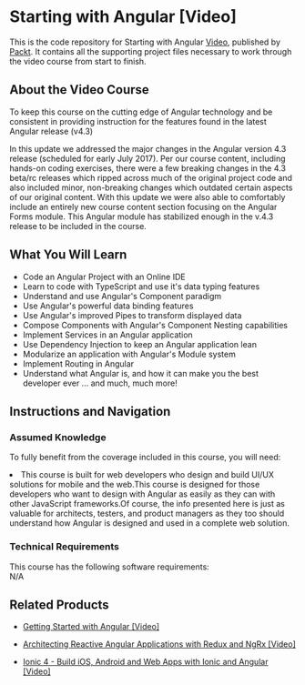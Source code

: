 


# Starting with Angular [Video]
This is the code repository for Starting with Angular [Video](https://www.packtpub.com/application-development/starting-angular-video), published by [Packt](https://www.packtpub.com/?utm_source=github). It contains all the supporting project files necessary to work through the video course from start to finish.
## About the Video Course
To keep this course on the cutting edge of Angular technology and be consistent in providing instruction for the features found in the latest Angular release (v4.3)

In this update we addressed the major changes in the Angular version 4.3 release (scheduled for early July 2017). Per our course content, including hands-on coding exercises, there were a few breaking changes in the 4.3 beta/rc releases which ripped across much of the original project code and also included minor, non-breaking changes which outdated certain aspects of our original content. With this update we were also able to comfortably include an entirely new course content section focusing on the Angular Forms module. This Angular module has stabilized enough in the v.4.3 release to be included in the course.

<H2>What You Will Learn</H2>
<DIV class=book-info-will-learn-text>
<UL>
<LI> Code an Angular Project with an Online IDE</LI>
<LI>Learn to code with TypeScript and use it's data typing features</LI>
<LI>Understand and use Angular's Component paradigm</LI>
<LI>Use Angular's powerful data binding features</LI>
<LI>Use Angular's improved Pipes to transform displayed data</LI>
<LI>Compose Components with Angular's Component Nesting capabilities</LI>
<LI>Implement Services in an Angular application</LI>
<LI>Use Dependency Injection to keep an Angular application lean</LI>
<LI>Modularize an application with Angular's Module system</LI>
<LI>Implement Routing in Angular</LI>
<LI>Understand what Angular is, and how it can make you the best developer ever ... and much, much more!</LI>
</UL></DIV>

## Instructions and Navigation
### Assumed Knowledge
To fully benefit from the coverage included in this course, you will need:<br/>
<DIV class=book-info-will-learn-text>
<LI> This course is built for web developers who design and build UI/UX solutions for mobile and the web.This course is designed for those developers who want to design with Angular as easily as they can with other JavaScript frameworks.Of course, the info presented here is just as valuable for architects, testers, and product managers as they too should understand how Angular is designed and used in a complete web solution.	</li>
<DIV>

### Technical Requirements
This course has the following software requirements:<br/>
N/A

## Related Products
* [Getting Started with Angular [Video]
](https://www.packtpub.com/application-development/getting-started-angular-video)

* [Architecting Reactive Angular Applications with Redux and NgRx [Video]
]( https://www.packtpub.com/web-development/architecting-reactive-angular-applications-redux-and-ngrx-video)

* [Ionic 4 - Build iOS, Android and Web Apps with Ionic and Angular [Video]
]( https://www.packtpub.com/application-development/ionic-4-build-ios-android-and-web-apps-ionic-and-angular-video)

